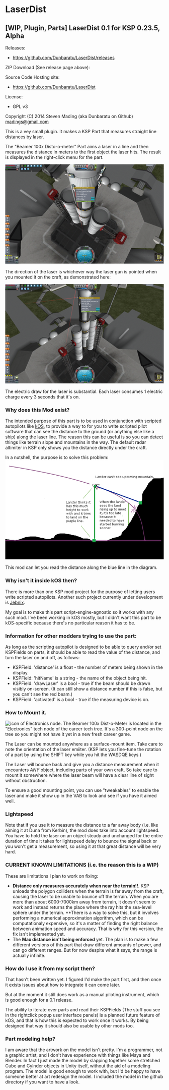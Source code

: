 LaserDist
=========

[WIP, Plugin, Parts] LaserDist 0.1 for KSP 0.23.5, Alpha
--------------------------------------------------------

Releases:

* https://github.com/Dunbaratu/LaserDist/releases

ZIP Download (See release page above):

Source Code Hosting site:

* https://github.com/Dunbaratu/LaserDist

License:

* GPL v3

Copyright (C) 2014 Steven Mading (aka Dunbaratu on Github)
madings@gmail.com


This is a vey small plugin.  It makes a KSP Part that
measures straight line distances by laser.

The "Beamer 100x Disto-o-meter" Part aims a laser in a line
and then measures the distance in meters to the first object
the laser hits.  The result is displayed in the right-click
menu for the part.

![LaserDist screenshot 1](readme_screenshot1.png)

The direction of the laser is whichever way the laser gun is
pointed when you mounted it on the craft, as demonstrated here:

![LaserDist screenshot 2](readme_screenshot2.png)

The electric draw for the laser is substantial.  Each laser consumes
1 electric charge every 3 seconds that it's on.

### Why does this Mod exist?

The intended purpose of this part is to be used in conjunction with
scripted autopilots like [kOS](https://github.com/KSP-KOS/KOS/releases), to
provide a way to for you to write scripted pilot software that can
see the distance to the ground (or anything else like a ship) along
the laser line.  The reason this can be useful is so you can detect
things like terrain slope and mountains in the way.  The default
radar altimiter in KSP only shows you the distance directly under
the craft.

In a nutshell, the purpose is to solve this problem:
![Laser Need Diagram](laser_need.png)

This mod can let you read the distance along the blue line in the diagram.

### Why isn't it inside kOS then?

There is more than one KSP mod project for the purpose of letting
users write scripted autopilots.  Another such project currently under
development is [Jebnix](https://github.com/griderd/Jebnix).

My goal is to make this part script-engine-agnostic so it works with
any such mod.  I've been working in kOS mostly, but I didn't want this
part to be kOS-specific because there's no particular reason it has
to be.

### Information for other modders trying to use the part:

As long as the scripting autopilot is designed to be able to query
and/or set KSPFields on parts, it should be able to read the value of
the distance, and turn the laser on and off, as follows:

* KSPField: 'distance' is a float - the number of meters being shown in the display.
* KSPField: 'hitName' is a string - the name of the object being hit.
* KSPField: 'drawLaser' is a bool - true if the beam should be drawn visibly on-screen.  (It can still show a distance number if this is false, but you can't see the red beam.)
* KSPField: 'activated' is a bool - true if the measuring device is on. 

### How to Mount it.

![icon of Electronics node](http://wiki.kerbalspaceprogram.com/w/images/d/dd/Electronics.png). The Beamer 100x Dist-o-Meter is located in the "Electronics" tech node of the career tech tree. It's a 300-point node on the tree so you might not have it yet in a new fresh career game.

The Laser can be mounted anywhere as a surface-mount item.  Take care to
note the orientation of the laser emiiter.  (KSP lets you fine-tune
the rotation of a part by using the SHIFT key while you hit the WASDQE
keys.)

The Laser will bounce back and give you a distance measurement when
it encounters *ANY* object, including parts of your own craft.  So
take care to mount it somewhere where the laser beam will have a clear
line of sight without obstruction. 

To ensure a good mounting point, you can use "tweakables" to enable the
laser and make it show up in the VAB to look and see if you have it aimed
well.

### Lightspeed 

Note that if you use it to measure the distance to a far away body (i.e.
like aiming it at Duna from Kerbin), the mod does take into account
lightspeed.  You have to hold the laser on an object steady and unchanged
for the entire duration of time it takes for lightspeed delay to
bounce the signal back or you won't get a measurement, so using it at that
great distance will be very hard.

### CURRENT KNOWN LIMITATIONS (i.e. the reason this is a WIP)

These are limitations I plan to work on fixing:

* **Distance only measures accurately when near the terrain!!**.  KSP
unloads the polygon colliders when the terrain is far away from the
craft, causing the laser to be unable to bounce off the terrain.  When
you are more than about 6000-7000km away from terrain, it doesn't seem
to work and instead returns the place where the ray hits the
sea-level sphere under the terrain.  **There is a way to solve this, 
but it involves performing a numerical approximation algorithm, which can
be computationaly expensive, so it's a matter of finding the right
balance between animation speed and accuracy.  That is why for this
version, the fix isn't implemented yet.
* The **Max distance isn't being enforced** yet.  The plan is to
make a few different versions of this part that draw different amounts
of power, and can go different ranges.  But for now despite what it
says, the range is actually infinite.


### How do I use it from my script then?

That hasn't been written yet.  I figured I'd make the part first, and
then once it exists issues about how to integrate it can come later.

But at the moment it still does work as a manual piloting instrument,
which is good enough for a 0.1 release.

The ability to iterate over parts and read their KSPFields (The stuff
you see in the rightclick popup user interface panels) is a planned
future feature of kOS, and that is how this is expected to work once
it works.  By being designed that way it should also be usable by
other mods too.

### Part modeling help?

I am aware that the artwork on the model isn't pretty.  I'm a 
programmer, not a graphic artist, and I don't have experience
with things like Maya and Blender.  In fact I just made the model
by slapping together some stretched Cube and Cylnder objects in
Unity itself, without the aid of a modeling program.  The model
is good enough to work with, but I'd be happy to have someone
better at art redesign the model.  I included the model in
the github directory if you want to have a look.




